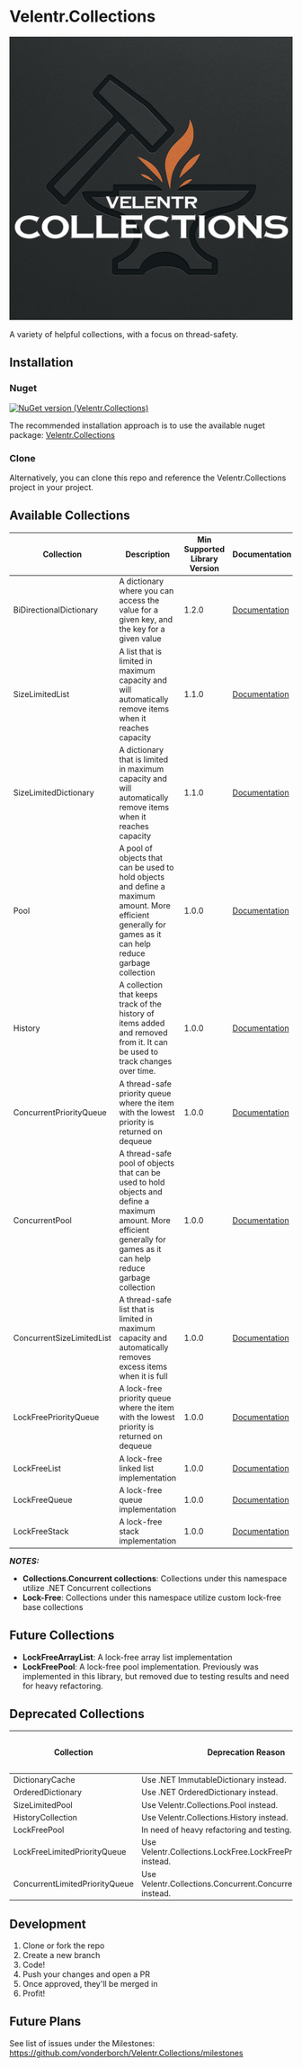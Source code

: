 # Velentr.Collections

![Logo](https://raw.githubusercontent.com/vonderborch/Velentr.Collections/refs/heads/main/logo.png)

A variety of helpful collections, with a focus on thread-safety.

## Installation

### Nuget

[![NuGet version (Velentr.Collections)](https://img.shields.io/nuget/v/Velentr.Collections.svg?style=flat-square)](https://www.nuget.org/packages/Velentr.Collections/)

The recommended installation approach is to use the available nuget
package: [Velentr.Collections](https://www.nuget.org/packages/Velentr.Collections/)

### Clone

Alternatively, you can clone this repo and reference the Velentr.Collections project in your project.

## Available Collections

| Collection                | Description                                                                                                                                                             | Min Supported Library Version | Documentation                                   |
|---------------------------|-------------------------------------------------------------------------------------------------------------------------------------------------------------------------|-------------------------------|-------------------------------------------------|
| BiDirectionalDictionary   | A dictionary where you can access the value for a given key, and the key for a given value                                                                              | 1.2.0                         | [Documentation](docs/BiDirectionalDictionary)   |
| SizeLimitedList           | A list that is limited in maximum capacity and will automatically remove items when it reaches capacity                                                                 | 1.1.0                         | [Documentation](docs/SizeLimitedList)           |
| SizeLimitedDictionary     | A dictionary that is limited in maximum capacity and will automatically remove items when it reaches capacity                                                           | 1.1.0                         | [Documentation](docs/SizeLimitedDictionary)     |
| Pool                      | A pool of objects that can be used to hold objects and define a maximum amount. More efficient generally for games as it can help reduce garbage collection             | 1.0.0                         | [Documentation](docs/Pool)                      |
| History                   | A collection that keeps track of the history of items added and removed from it. It can be used to track changes over time.                                             | 1.0.0                         | [Documentation](docs/History)                   |
| ConcurrentPriorityQueue   | A thread-safe priority queue where the item with the lowest priority is returned on dequeue                                                                             | 1.0.0                         | [Documentation](docs/ConcurrentPriorityQueue)   |
| ConcurrentPool            | A thread-safe pool of objects that can be used to hold objects and define a maximum amount. More efficient generally for games as it can help reduce garbage collection | 1.0.0                         | [Documentation](docs/ConcurrentPool)            |
| ConcurrentSizeLimitedList | A thread-safe list that is limited in maximum capacity and automatically removes excess items when it is full                                                           | 1.0.0                         | [Documentation](docs/ConcurrentSizeLimitedList) |
| LockFreePriorityQueue     | A lock-free priority queue where the item with the lowest priority is returned on dequeue                                                                               | 1.0.0                         | [Documentation](docs/LockFreePriorityQueue)     |
| LockFreeList              | A lock-free linked list implementation                                                                                                                                  | 1.0.0                         | [Documentation](docs/LockFreeList)              |
| LockFreeQueue             | A lock-free queue implementation                                                                                                                                        | 1.0.0                         | [Documentation](docs/LockFreeQueue)             |
| LockFreeStack             | A lock-free stack implementation                                                                                                                                        | 1.0.0                         | [Documentation](docs/LockFreeStack)             |

**_NOTES:_**

- **Collections.Concurrent collections**: Collections under this namespace utilize .NET Concurrent collections
- **Lock-Free**: Collections under this namespace utilize custom lock-free base collections

## Future Collections

- **LockFreeArrayList**: A lock-free array list implementation
- **LockFreePool**: A lock-free pool implementation. Previously was implemented in this library, but removed due to
  testing results and need for heavy refactoring.

## Deprecated Collections

| Collection                     | Deprecation Reason                                                  | Deprecation Library Version | Max Available Library Version |
|--------------------------------|---------------------------------------------------------------------|-----------------------------|-------------------------------|
| DictionaryCache                | Use .NET ImmutableDictionary instead.                               | 2.0.2                       | 2.0.2                         |
| OrderedDictionary              | Use .NET OrderedDictionary instead.                                 | 2.0.2                       | 2.0.2                         |
| SizeLimitedPool                | Use Velentr.Collections.Pool instead.                               | 2.0.2                       | 2.0.2                         |
| HistoryCollection              | Use Velentr.Collections.History instead.                            | 2.0.2                       | 2.0.2                         |
| LockFreePool                   | In need of heavy refactoring and testing.                           | 2.0.2                       | 2.0.2                         |
| LockFreeLimitedPriorityQueue   | Use Velentr.Collections.LockFree.LockFreePriorityQueue instead.     | 2.0.2                       | 2.0.2                         |
| ConcurrentLimitedPriorityQueue | Use Velentr.Collections.Concurrent.ConcurrentPriorityQueue instead. | 2.0.2                       | 2.0.2                         |

## Development

1. Clone or fork the repo
2. Create a new branch
3. Code!
4. Push your changes and open a PR
5. Once approved, they'll be merged in
6. Profit!

## Future Plans

See list of issues under the Milestones: https://github.com/vonderborch/Velentr.Collections/milestones
